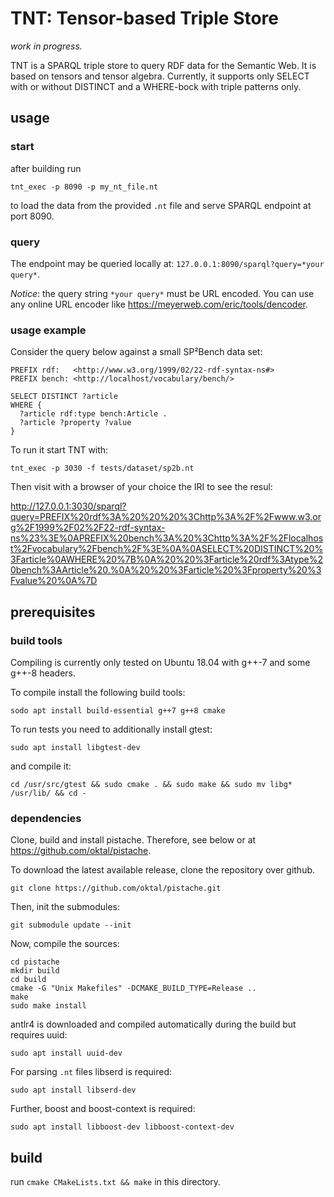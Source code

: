 # TNT: Tensor-based Triple Store

*work in progress.*

TNT is a SPARQL triple store to query RDF data for the Semantic Web. 
It is based on tensors and tensor algebra. Currently, it supports only SELECT with or without DISTINCT and a WHERE-bock with triple patterns only.  

## usage
### start
after building run
```
tnt_exec -p 8090 -p my_nt_file.nt
```
to load the data from the provided `.nt` file and serve SPARQL endpoint at port 8090.

### query
The endpoint may be queried locally at: `127.0.0.1:8090/sparql?query=*your query*`. 

*Notice*: the query string `*your query*` must be URL encoded. You can use any online URL encoder like <https://meyerweb.com/eric/tools/dencoder>.   

### usage example

Consider the query below against a small SP²Bench data set:
``` 
PREFIX rdf:   <http://www.w3.org/1999/02/22-rdf-syntax-ns#>
PREFIX bench: <http://localhost/vocabulary/bench/>

SELECT DISTINCT ?article
WHERE {
  ?article rdf:type bench:Article .
  ?article ?property ?value 
}
```

To run it start TNT with: 
```
tnt_exec -p 3030 -f tests/dataset/sp2b.nt 
```

Then visit with a browser of your choice the IRI to see the resul:

<http://127.0.0.1:3030/sparql?query=PREFIX%20rdf%3A%20%20%20%3Chttp%3A%2F%2Fwww.w3.org%2F1999%2F02%2F22-rdf-syntax-ns%23%3E%0APREFIX%20bench%3A%20%3Chttp%3A%2F%2Flocalhost%2Fvocabulary%2Fbench%2F%3E%0A%0ASELECT%20DISTINCT%20%3Farticle%0AWHERE%20%7B%0A%20%20%3Farticle%20rdf%3Atype%20bench%3AArticle%20.%0A%20%20%3Farticle%20%3Fproperty%20%3Fvalue%20%0A%7D>


## prerequisites

### build tools

Compiling is currently only tested on Ubuntu 18.04 with g++-7 and some g++-8 headers.

To compile install the following build tools:
```
sodo apt install build-essential g++7 g++8 cmake
```

To run tests you need to additionally install gtest:
```
sudo apt install libgtest-dev
```
 
and compile it:
```
cd /usr/src/gtest && sudo cmake . && sudo make && sudo mv libg* /usr/lib/ && cd -
``` 

### dependencies


Clone, build and install pistache. Therefore, see below or at <https://github.com/oktal/pistache>.

To download the latest available release, clone the repository over github.
```
git clone https://github.com/oktal/pistache.git
```
Then, init the submodules:
```
git submodule update --init
```
Now, compile the sources:

```
cd pistache
mkdir build
cd build
cmake -G "Unix Makefiles" -DCMAKE_BUILD_TYPE=Release ..
make
sudo make install
```

 


antlr4 is downloaded and compiled automatically during the build but requires uuid:

```
sudo apt install uuid-dev
```

For parsing `.nt` files libserd is required:
```
sudo apt install libserd-dev
```

Further, boost and boost-context is required:
```
sudo apt install libboost-dev libboost-context-dev
```



## build

run `cmake CMakeLists.txt && make` in this directory.
